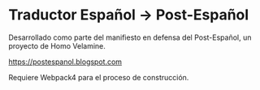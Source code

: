 # Traductor Español -> Post-Español

Desarrollado como parte del manifiesto en defensa del Post-Español, un proyecto de Homo Velamine.

https://postespanol.blogspot.com

Requiere Webpack4 para el proceso de construcción.
